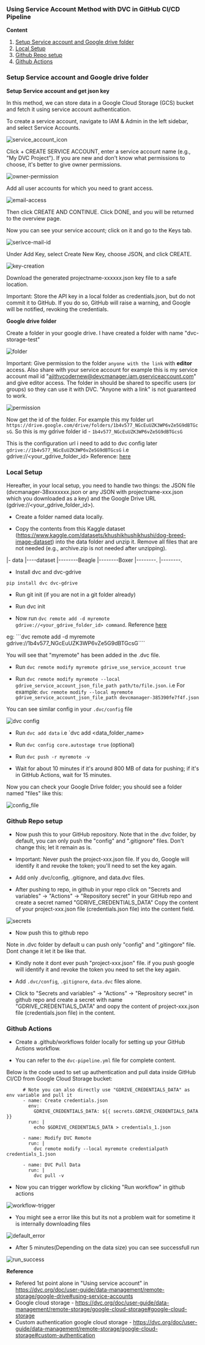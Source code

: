 ### Using Service Account Method with DVC in GitHub CI/CD Pipeline

**Content**

1. [Setup Service account and Google drive folder](#setup-gcs-bucket-storage)
2. [Local Setup](#local-setup)
3. [Github Repo setup](#github-repo-setup)
4. [Github Actions](#github-actions)


### Setup Service account and Google drive folder

**Setup Service account and get json key**

In this method, we can store data in a Google Cloud Storage (GCS) bucket and fetch it using service account authentication.

To create a service account, navigate to IAM & Admin in the left sidebar, and select Service Accounts.

![service_account_icon](./assets/snap_tutorial_1.png)


Click + CREATE SERVICE ACCOUNT, enter a service account name (e.g., "My DVC Project"). If you are new and don't know what permissions to choose, it's better to give owner permissions.

![owner-permission](./assets/snap_tutorial_2.png)

Add all user accounts for which you need to grant access.

![email-access](./assets/snap_tutorial_3.png)

Then click CREATE AND CONTINUE. Click DONE, and you will be returned to the overview page.

Now you can see your service account; click on it and go to the Keys tab.

![serivce-mail-id](./assets/snap_tutorial_4.png)
 
Under Add Key, select Create New Key, choose JSON, and click CREATE.

![key-creation](./assets/snap_tutorial_5.png)
 
Download the generated projectname-xxxxxx.json key file to a safe location.

Important: Store the API key in a local folder as credentials.json, but do not commit it to GitHub. If you do so, GitHub will raise a warning, and Google will be notified, revoking the credentials. 

**Google drive folder**

Create a folder in your google drive. I have created a folder with name "dvc-storage-test"

![folder](./assets/snap_dvc_storage_test.png)

Important: Give permission to the folder `anyone with the link` with **editor** access. Also share with your service account for example this is my service account mail id "ajithvcodernew@devcmanager.iam.gserviceaccount.com" and give editor access. The folder in should be shared to specific users (or groups) so they can use it with DVC. "Anyone with a link" is not guaranteed to work.

![permission](./assets/snap_permission_gdrive.png)

Now get the id of the folder. For example this my folder url `https://drive.google.com/drive/folders/1b4v577_NGcEuUZK3WP6vZe5G9dBTGcsG`. So this is my gdrive folder id - `1b4v577_NGcEuUZK3WP6vZe5G9dBTGcsG` 

This is the configuration url i need to add to dvc config later `gdrive://1b4v577_NGcEuUZK3WP6vZe5G9dBTGcsG` i.e gdrive://<your_gdrive_folder_id>
Reference: [here](https://dvc.org/doc/user-guide/data-management/remote-storage/google-drive#url-format)


### Local Setup

Hereafter, in your local setup, you need to handle two things: the JSON file (dvcmanager-38xxxxxxx.json or any JSON with projectname-xxx.json which you downloaded as a key) and the Google Drive URL (gdrive://<your_gdrive_folder_id>).

- Create a folder named data locally.

- Copy the contents from this Kaggle dataset (https://www.kaggle.com/datasets/khushikhushikhushi/dog-breed-image-dataset) into the data folder and unzip it. Remove all files that are not needed (e.g., archive.zip is not needed after unzipping).

|- data
|----dataset
|--------Beagle
|--------Boxer
|--------.
|--------.

- Install dvc and dvc-gdrive

```pip install dvc dvc-gdrive```

- Run git init (if you are not in a git folder already)

- Run dvc init


- Now run `dvc remote add -d myremote gdrive://<your_gdrive_folder_id> command`. Reference [here](https://dvc.org/doc/user-guide/data-management/remote-storage/google-drive#url-format)

eg:  ```dvc remote add -d myremote gdrive://1b4v577_NGcEuUZK3WP6vZe5G9dBTGcsG````

You will see that "myremote" has been added in the .dvc file.

- Run `dvc remote modify myremote gdrive_use_service_account true`

- Run ```dvc remote modify myremote --local gdrive_service_account_json_file_path path/to/file.json```. i.e For example: ```dvc remote modify --local myremote gdrive_service_account_json_file_path devcmanager-385390fe7f4f.json```

You can see similar config in your `.dvc/config` file

![dvc config](./assets/snap_config_file.png)


- Run ```dvc add data```  i.e `dvc add <data_folder_name>

- Run ```dvc config core.autostage true``` (optional)

- Run ```dvc push -r myremote -v```

- Wait for about 10 minutes if it's around 800 MB of data for pushing; if it's in GitHub Actions, wait for 15 minutes.

Now you can check your Google Drive folder; you should see a folder named "files" like this:

![config_file](./assets/snap_config_file.png)

### Github Repo setup

- Now push this to your GitHub repository. Note that in the .dvc folder, by default, you can only push the "config" and ".gitignore" files. Don't change this; let it remain as is.

- Important: Never push the project-xxx.json file. If you do, Google will identify it and revoke the token; you'll need to set the key again.

- Add only .dvc/config, .gitignore, and data.dvc files.

- After pushing to repo, in github in your repo click on "Secrets and variables" -> "Actions" -> "Repository secret" in your GitHub repo and create a secret named "GDRIVE_CREDENTIALS_DATA" Copy the content of your project-xxx.json file (credentials.json file) into the content field.

![secrets](./assets/snap_add_secret.png)

- Now push this to github repo

Note in .dvc folder by default u can push only "config" and ".gitingore" file. Dont change it let it be like that.

- Kindly note it dont ever push "project-xxx.json" file. if you push google will identify it and revoke the token you need to set the key again.

- Add `.dvc/config`, `.gitignore`, `data.dvc` files alone.

- Click to "Secrets and variables" -> "Actions" -> "Reprository secret" in github repo and create a secret with name "GDRIVE_CREDENTIALS_DATA" and oopy the content of project-xxx.json file (credentials.json file) in the content.

### Github Actions

- Create a .github/workflows folder locally for setting up your GitHub Actions workflow.

- You can refer to the `dvc-pipeline.yml` file for complete content. 

Below is the code used to set up authentication and pull data inside GitHub CI/CD from Google Cloud Storage bucket:


```
      # Note you can also directly use "GDRIVE_CREDENTIALS_DATA" as env variable and pull it
      - name: Create credentials.json
        env:
          GDRIVE_CREDENTIALS_DATA: ${{ secrets.GDRIVE_CREDENTIALS_DATA }}
        run: |
          echo $GDRIVE_CREDENTIALS_DATA > credentials_1.json

      - name: Modify DVC Remote
        run: |
          dvc remote modify --local myremote credentialpath credentials_1.json

      - name: DVC Pull Data
        run: |
          dvc pull -v
```

- Now you can trigger workflow by clicking "Run workflow" in github actions

![workflow-trigger](./assets/snap_workflow_trigger.png)

- You might see a error like this but its not a problem wait for sometime it is internally downloading files

![default_error](./assets/snap_error_default.png)

- After 5 minutes(Depending on the data size) you can see successfull run

![run_success](./assets/snap_run_success.png)

**Reference**

- Refered 1st point alone in "Using service account" in https://dvc.org/doc/user-guide/data-management/remote-storage/google-drive#using-service-accounts
- Google cloud storage - https://dvc.org/doc/user-guide/data-management/remote-storage/google-cloud-storage#google-cloud-storage
- Custom authentication google cloud storage - https://dvc.org/doc/user-guide/data-management/remote-storage/google-cloud-storage#custom-authentication

